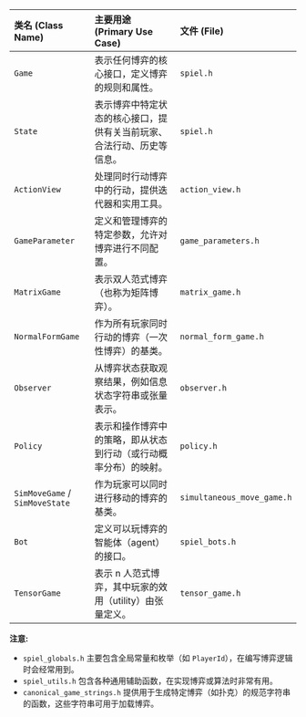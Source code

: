 | 类名 (Class Name)              | 主要用途 (Primary Use Case)                                                                 | 文件 (File)                         |
| :----------------------------- | :------------------------------------------------------------------------------------------ | :---------------------------------- |
| `Game`                         | 表示任何博弈的核心接口，定义博弈的规则和属性。                                                       | `spiel.h`                           |
| `State`                        | 表示博弈中特定状态的核心接口，提供有关当前玩家、合法行动、历史等信息。                                           | `spiel.h`                           |
| `ActionView`                   | 处理同时行动博弈中的行动，提供迭代器和实用工具。                                                               | `action_view.h`                     |
| `GameParameter`                | 定义和管理博弈的特定参数，允许对博弈进行不同配置。                                                               | `game_parameters.h`                 |
| `MatrixGame`                   | 表示双人范式博弈（也称为矩阵博弈）。                                                                   | `matrix_game.h`                     |
| `NormalFormGame`               | 作为所有玩家同时行动的博弈（一次性博弈）的基类。                                                               | `normal_form_game.h`                |
| `Observer`                     | 从博弈状态获取观察结果，例如信息状态字符串或张量表示。                                                               | `observer.h`                        |
| `Policy`                       | 表示和操作博弈中的策略，即从状态到行动（或行动概率分布）的映射。                                                           | `policy.h`                          |
| `SimMoveGame` / `SimMoveState` | 作为玩家可以同时进行移动的博弈的基类。                                                                   | `simultaneous_move_game.h`          |
| `Bot`                          | 定义可以玩博弈的智能体（agent）的接口。                                                                  | `spiel_bots.h`                      |
| `TensorGame`                   | 表示 n 人范式博弈，其中玩家的效用（utility）由张量定义。                                                              | `tensor_game.h`                     |

**注意:**

*   `spiel_globals.h` 主要包含全局常量和枚举（如 `PlayerId`），在编写博弈逻辑时会经常用到。
*   `spiel_utils.h` 包含各种通用辅助函数，在实现博弈或算法时非常有用。
*   `canonical_game_strings.h` 提供用于生成特定博弈（如扑克）的规范字符串的函数，这些字符串可用于加载博弈。
